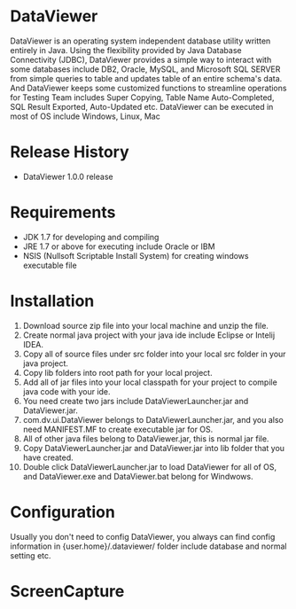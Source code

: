 # DataViewer
DataViewer is an operating system independent database utility written entirely in Java. Using the flexibility provided by Java Database Connectivity (JDBC), DataViewer provides a simple way to interact with some databases include DB2, Oracle, MySQL, and Microsoft SQL SERVER from simple queries to table and updates table of an entire schema's data. And DataViewer keeps some customized functions to streamline operations for Testing Team includes Super Copying, Table Name Auto-Completed, SQL Result Exported, Auto-Updated etc. DataViewer can be executed in most of OS include Windows, Linux, Mac

# Release History
  - DataViewer 1.0.0 release

# Requirements
  - JDK 1.7 for developing and compiling
  - JRE 1.7 or above for executing include Oracle or IBM
  - NSIS (Nullsoft Scriptable Install System) for creating windows executable file

# Installation
  1. Download source zip file into your local machine and unzip the file.
  2. Create normal java project with your java ide include Eclipse or Intelij IDEA.
  3. Copy all of source files under src folder into your local src folder in your java project.
  4. Copy lib folders into root path for your local project.
  5. Add all of jar files into your local classpath for your project to compile java code with your ide.
  6. You need create two jars include DataViewerLauncher.jar and DataViewer.jar.
  7. com.dv.ui.DataViewer belongs to DataViewerLauncher.jar, and you also need MANIFEST.MF to create executable jar for OS.
  8. All of other java files belong to DataViewer.jar, this is normal jar file.
  9. Copy DataViewerLauncher.jar and DataViewer.jar into lib folder that you have created.
  10. Double click DataViewerLauncher.jar to load DataViewer for all of OS, and DataViewer.exe and DataViewer.bat belong for Windwows.

# Configuration
Usually you don't need to config DataViewer, you always can find config information in {user.home}/.dataviewer/ folder include database and normal setting etc.

# ScreenCapture


